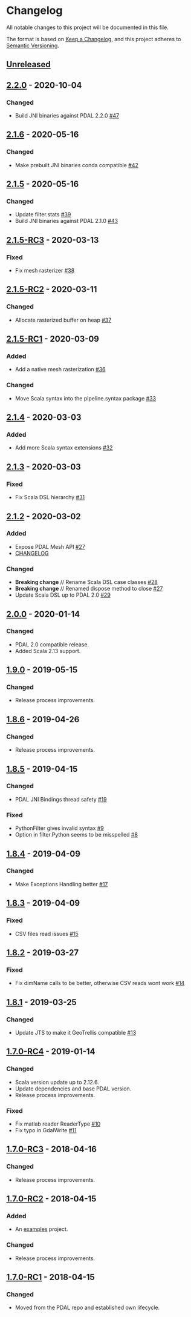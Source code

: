 # Changelog
All notable changes to this project will be documented in this file.

The format is based on [Keep a Changelog](https://keepachangelog.com/en/1.0.0/),
and this project adheres to [Semantic Versioning](https://semver.org/spec/v2.0.0.html).

## [Unreleased]

## [2.2.0] - 2020-10-04
### Changed
- Build JNI binaries against PDAL 2.2.0 [#47](https://github.com/PDAL/java/pull/47)

## [2.1.6] - 2020-05-16
### Changed
- Make prebuilt JNI binaries conda compatible [#42](https://github.com/PDAL/java/issues/42)

## [2.1.5] - 2020-05-16
### Changed
- Update filter.stats [#39](https://github.com/PDAL/java/pull/39)
- Build JNI binaries against PDAL 2.1.0 [#43](https://github.com/PDAL/java/issues/43)

## [2.1.5-RC3] - 2020-03-13
### Fixed 
- Fix mesh rasterizer [#38](https://github.com/PDAL/java/pull/38)

## [2.1.5-RC2] - 2020-03-11
### Changed
- Allocate rasterized buffer on heap [#37](https://github.com/PDAL/java/pull/37)

## [2.1.5-RC1] - 2020-03-09
### Added
- Add a native mesh rasterization [#36](https://github.com/PDAL/java/pull/36)

### Changed
- Move Scala syntax into the pipeline.syntax package [#33](https://github.com/PDAL/java/issues/33)

## [2.1.4] - 2020-03-03
### Added
- Add more Scala syntax extensions [#32](https://github.com/PDAL/java/pull/32)

## [2.1.3] - 2020-03-03
### Fixed
- Fix Scala DSL hierarchy [#31](https://github.com/PDAL/java/issues/31)

## [2.1.2] - 2020-03-02
### Added
- Expose PDAL Mesh API [#27](https://github.com/PDAL/java/pull/27)
- [CHANGELOG](/CHANGELOG.md)

### Changed
- **Breaking change** // Rename Scala DSL case classes [#28](https://github.com/PDAL/java/issues/28)
- **Breaking change** // Renamed dispose method to close [#27](https://github.com/PDAL/java/pull/27)
- Update Scala DSL up to PDAL 2.0 [#29](https://github.com/PDAL/java/issues/29)

## [2.0.0] - 2020-01-14
### Changed 
- PDAL 2.0 compatible release.
- Added Scala 2.13 support.

## [1.9.0] - 2019-05-15
### Changed 
- Release process improvements.

## [1.8.6] - 2019-04-26
### Changed 
- Release process improvements.

## [1.8.5] - 2019-04-15
### Changed 
- PDAL JNI Bindings thread safety [#19](https://github.com/PDAL/java/issues/19)

### Fixed
- PythonFilter gives invalid syntax [#9](https://github.com/PDAL/java/issues/9)
- Option in filter.Python seems to be misspelled [#8](https://github.com/PDAL/java/issues/8)

## [1.8.4] - 2019-04-09
### Changed
- Make Exceptions Handling better [#17](https://github.com/PDAL/java/pull/17)

## [1.8.3] - 2019-04-09
### Fixed
- CSV files read issues [#15](https://github.com/PDAL/java/issues/15)

## [1.8.2] - 2019-03-27
### Fixed
- Fix dimName calls to be better, otherwise CSV reads wont work [#14](https://github.com/PDAL/java/pull/14)

## [1.8.1] - 2019-03-25
### Changed
- Update JTS to make it GeoTrellis compatible [#13](https://github.com/PDAL/java/pull/13)

## [1.7.0-RC4] - 2019-01-14
### Changed
- Scala version update up to 2.12.6.
- Update dependencies and base PDAL version.
- Release process improvements.

### Fixed
- Fix matlab reader ReaderType [#10](https://github.com/PDAL/java/pull/10)
- Fix typo in GdalWrite [#11](https://github.com/PDAL/java/pull/11)

## [1.7.0-RC3] - 2018-04-16
### Changed
- Release process improvements.

## [1.7.0-RC2] - 2018-04-15
### Added
- An [examples](https://github.com/PDAL/java/tree/1.7.0-RC2/examples/pdal-jni) project.

### Changed
- Release process improvements.

## [1.7.0-RC1] - 2018-04-15
### Changed
- Moved from the PDAL repo and established own lifecycle.

[Unreleased]: https://github.com/PDAL/java/compare/2.2.0...HEAD
[2.2.0]: https://github.com/PDAL/java/compare/2.1.6...2.2.0
[2.1.6]: https://github.com/PDAL/java/compare/2.1.5...2.1.6
[2.1.5]: https://github.com/PDAL/java/compare/2.1.5-RC3...2.1.5
[2.1.5-RC3]: https://github.com/PDAL/java/compare/2.1.5-RC2...2.1.5-RC3
[2.1.5-RC2]: https://github.com/PDAL/java/compare/2.1.5-RC1...2.1.5-RC2
[2.1.5-RC1]: https://github.com/PDAL/java/compare/2.1.4...2.1.5-RC1
[2.1.4]: https://github.com/PDAL/java/compare/2.1.3...2.1.4
[2.1.3]: https://github.com/PDAL/java/compare/2.1.2...2.1.3
[2.1.2]: https://github.com/PDAL/java/compare/2.0.0...2.1.2
[2.0.0]: https://github.com/PDAL/java/compare/1.9.0...2.0.0
[1.9.0]: https://github.com/PDAL/java/compare/1.8.6...1.9.0
[1.8.6]: https://github.com/PDAL/java/compare/1.8.5...1.8.6
[1.8.5]: https://github.com/PDAL/java/compare/1.8.4...1.8.5
[1.8.4]: https://github.com/PDAL/java/compare/1.8.3...1.8.4
[1.8.3]: https://github.com/PDAL/java/compare/1.8.2...1.8.3
[1.8.2]: https://github.com/PDAL/java/compare/1.8.1...1.8.2
[1.8.1]: https://github.com/PDAL/java/compare/1.7.0-RC4...1.8.1
[1.7.0-RC4]: https://github.com/PDAL/java/compare/1.7.0-RC3...1.7.0-RC4
[1.7.0-RC3]: https://github.com/PDAL/java/compare/1.7.0-RC2...1.7.0-RC3
[1.7.0-RC2]: https://github.com/PDAL/java/compare/1.7.0-RC1...1.7.0-RC2
[1.7.0-RC1]: https://github.com/PDAL/java/compare/1.7.0-RC1...1.7.0-RC1
